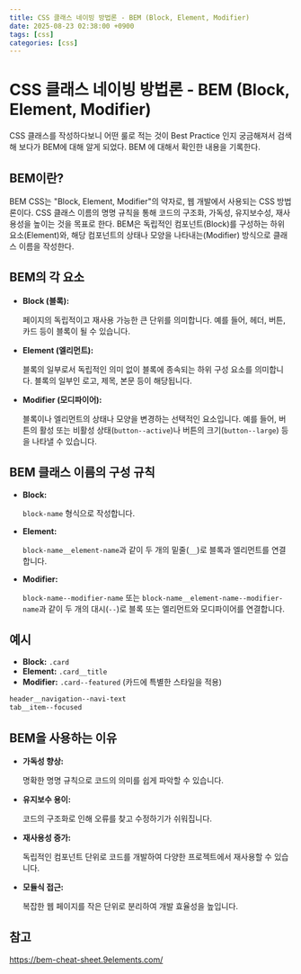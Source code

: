 ```yaml
---
title: CSS 클래스 네이빙 방법론 - BEM (Block, Element, Modifier)
date: 2025-08-23 02:38:00 +0900
tags: [css]
categories: [css]
---
```




# CSS 클래스 네이빙 방법론 - BEM (Block, Element, Modifier)

CSS 클래스를 작성하다보니 어떤 룰로 적는 것이 Best Practice 인지 궁금해져서 검색해 보다가 BEM에 대해 알게 되었다.
BEM 에 대해서 확인한 내용을 기록한다.

## BEM이란?

BEM CSS는 "Block, Element, Modifier"의 약자로, 웹 개발에서 사용되는 CSS 방법론이다.
CSS 클래스 이름의 명명 규칙을 통해 코드의 구조화, 가독성, 유지보수성, 재사용성을 높이는 것을 목표로 한다.
BEM은 독립적인 컴포넌트(Block)를 구성하는 하위 요소(Element)와, 해당 컴포넌트의 상태나 모양을 나타내는(Modifier) 방식으로 클래스 이름을 작성한다.

## BEM의 각 요소

- **Block (블록):**

  페이지의 독립적이고 재사용 가능한 큰 단위를 의미합니다. 예를 들어, 헤더, 버튼, 카드 등이 블록이 될 수 있습니다. 

- **Element (엘리먼트):**

  블록의 일부로서 독립적인 의미 없이 블록에 종속되는 하위 구성 요소를 의미합니다. 블록의 일부인 로고, 제목, 본문 등이 해당됩니다. 

- **Modifier (모디파이어):**

  블록이나 엘리먼트의 상태나 모양을 변경하는 선택적인 요소입니다. 예를 들어, 버튼의 활성 또는 비활성 상태(`button--active`)나 버튼의 크기(`button--large`) 등을 나타낼 수 있습니다. 

## BEM 클래스 이름의 구성 규칙

- **Block:** 

  `block-name` 형식으로 작성합니다. 

- **Element:** 

  `block-name__element-name`과 같이 두 개의 밑줄(`__`)로 블록과 엘리먼트를 연결합니다. 

- **Modifier:** 

  `block-name--modifier-name` 또는 `block-name__element-name--modifier-name`과 같이 두 개의 대시(`--`)로 블록 또는 엘리먼트와 모디파이어를 연결합니다. 

## 예시 

- **Block:** `.card`
- **Element:** `.card__title`
- **Modifier:** `.card--featured` (카드에 특별한 스타일을 적용)

```css
header__navigation--navi-text
tab__item--focused
```

## BEM을 사용하는 이유

- **가독성 향상:**

  명확한 명명 규칙으로 코드의 의미를 쉽게 파악할 수 있습니다. 

- **유지보수 용이:**

  코드의 구조화로 인해 오류를 찾고 수정하기가 쉬워집니다. 

- **재사용성 증가:**

  독립적인 컴포넌트 단위로 코드를 개발하여 다양한 프로젝트에서 재사용할 수 있습니다. 

- **모듈식 접근:**

  복잡한 웹 페이지를 작은 단위로 분리하여 개발 효율성을 높입니다. 

## 참고

https://bem-cheat-sheet.9elements.com/

